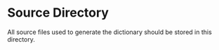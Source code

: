 # Source Directory

All source files used to generate the dictionary should be stored in this directory.
